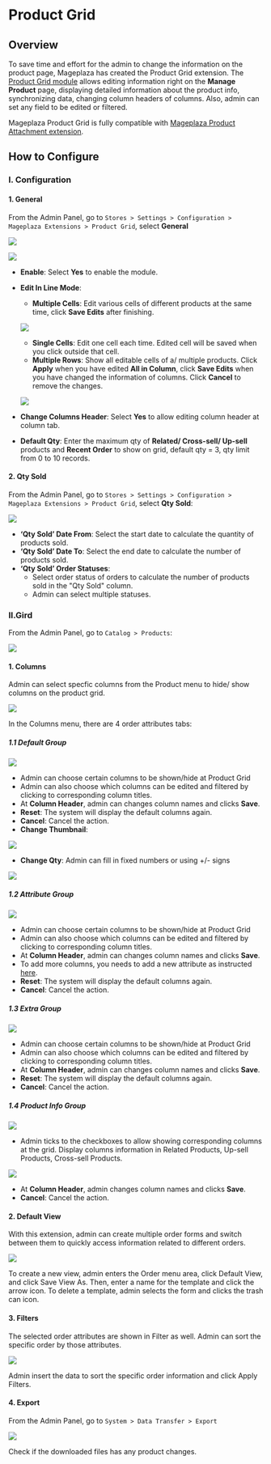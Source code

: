 # Product Grid

## Overview

To save time and effort for the admin to change the information on the product page, Mageplaza has created the Product Grid extension. The [Product Grid module](https://www.mageplaza.com/magento-2-product-grid/) allows editing information right on the **Manage Product** page, displaying detailed information about the product info, synchronizing data, changing column headers of columns. Also, admin can set any field to be edited or filtered.

Mageplaza Product Grid is fully compatible with [Mageplaza Product Attachment extension](https://www.mageplaza.com/magento-2-product-attachments/).

## How to Configure
### I. Configuration
#### 1. General

From the Admin Panel, go to `Stores > Settings > Configuration > Mageplaza Extensions > Product Grid`, select **General**


![](https://i.imgur.com/9srHA3j.png)

![](https://i.imgur.com/Ll9XsSJ.png)



- **Enable**: Select **Yes** to enable the module.
- **Edit In Line Mode**:
  - **Multiple Cells**: Edit various cells of different products at the same time, click **Save Edits** after finishing.
  
  ![](https://i.imgur.com/Lsf4Ygt.png)
  - **Single Cells**: Edit one cell each time. Edited cell will be saved when you click outside that cell.
  - **Multiple Rows**: Show all editable cells of a/ multiple products. Click **Apply** when you have edited **All in Column**, click **Save Edits** when you have changed the information of columns. Click **Cancel** to remove the changes.
  
  ![](https://i.imgur.com/6mXdno9.png)

- **Change Columns Header**: Select **Yes** to allow editing column header at column tab.
- **Default Qty**: Enter the maximum qty of **Related/ Cross-sell/ Up-sell** products and **Recent Order** to show on grid, default qty = 3, qty limit from 0 to 10 records. 

#### 2. Qty Sold

From the Admin Panel, go to `Stores > Settings > Configuration > Mageplaza Extensions > Product Grid`, select **Qty Sold**:

![](https://i.imgur.com/q3l3k0Z.png)

- **‘Qty Sold’ Date From**: Select the start date to calculate the quantity of products sold.
- **‘Qty Sold’ Date To**: Select the end date to calculate the number of products sold.
- **‘Qty Sold’ Order Statuses**:
  - Select order status of orders to calculate the number of products sold in the "Qty Sold" column.
  - Admin can select multiple statuses.

### II.Gird

From the Admin Panel, go to `Catalog > Products`:

![](https://i.imgur.com/qO0xbBA.png)

#### 1. Columns

Admin can select specfic columns from the Product menu to hide/ show columns on the product grid.

![](https://i.imgur.com/0qYfZun.png)

In the Columns menu, there are 4 order attributes tabs:

##### 1.1 Default Group

![](https://i.imgur.com/nxxP6Rl.gif)

- Admin can choose certain columns to be shown/hide at Product Grid
- Admin can also choose which columns can be edited and filtered by clicking to corresponding column titles. 
- At **Column Header**, admin can changes column names and clicks **Save**.
- **Reset**: The system will display the default columns again.
- **Cancel**: Cancel the action.
- **Change Thumbnail**:

![](https://i.imgur.com/yZRqkLo.png)

- **Change Qty**: Admin can fill in fixed numbers or using +/- signs

![](https://i.imgur.com/TEjdL0Y.png)

##### 1.2 Attribute Group

![](https://i.imgur.com/1OwE9QY.gif)

- Admin can choose certain columns to be shown/hide at Product Grid
- Admin can also choose which columns can be edited and filtered by clicking to corresponding column titles. 
- At **Column Header**, admin can changes column names and clicks **Save**.
- To add more columns, you needs to add a new attribute as instructed [here](https://www.mageplaza.com/kb/how-create-product-attribute-in-magento-2.html).
- **Reset**: The system will display the default columns again.
- **Cancel**: Cancel the action.



##### 1.3 Extra Group

![](https://i.imgur.com/dP2Hhcj.gif)

- Admin can choose certain columns to be shown/hide at Product Grid
- Admin can also choose which columns can be edited and filtered by clicking to corresponding column titles. 
- At **Column Header**, admin can changes column names and clicks **Save**.
- **Reset**: The system will display the default columns again.
- **Cancel**: Cancel the action.

##### 1.4 Product Info Group

![](https://i.imgur.com/JFIU7T3.gif)

- Admin ticks to the checkboxes to allow showing corresponding columns at the grid. Display columns information in Related Products, Up-sell Products, Cross-sell Products.

![](https://i.imgur.com/A01MSDM.png)

- At **Column Header**, admin changes column names and clicks **Save**.
- **Cancel**: Cancel the action.

#### 2. Default View

With this extension, admin can create multiple order forms and switch between them to quickly access information related to different orders.

![](https://i.imgur.com/LmwTBS7.png)

To create a new view, admin enters the Order menu area, click Default View, and click Save View As. Then, enter a name for the template and click the arrow icon. To delete a template, admin selects the form and clicks the trash can icon.

#### 3. Filters

The selected order attributes are shown in Filter as well. Admin can sort the specific order by those attributes.

![](https://i.imgur.com/tVquWq7.png)

Admin insert the data to sort the specific order information and click Apply Filters.

#### 4. Export

From the Admin Panel, go to `System > Data Transfer > Export`

![](https://i.imgur.com/Dtz2vO3.png)

Check if the downloaded files has any product changes.
